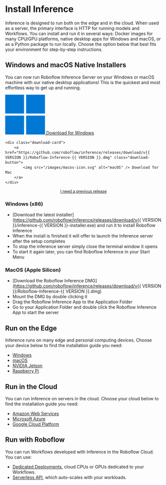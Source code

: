 # Install Inference

Inference is designed to run both on the edge and in the cloud. When used as a server, the primary interface is HTTP for running models and Workflows. You can install and run it in several ways: Docker images for many CPU/GPU platforms, native desktop apps for Windows and macOS, or as a Python package to run locally. Choose the option below that best fits your environment for step-by-step instructions.


<h2 id="native">Windows and macOS Native Installers</h2>

You can now run Roboflow Inference Server on your Windows or macOS machine with our native desktop applications! This is the quickest and most effortless way to get up and running.

<div class="download-container">
    <div class="download-card">
        <a href="https://github.com/roboflow/inference/releases/download/v{{ VERSION }}/inference-{{ VERSION }}-installer.exe" class="download-button">
            <img src="/images/windows-icon.svg" alt="Windows" /> Download for Windows
        </a>
    </div>
    
    <div class="download-card">
        <a href="https://github.com/roboflow/inference/releases/download/v{{ VERSION }}/Roboflow-Inference-{{ VERSION }}.dmg" class="download-button">
            <img src="/images/macos-icon.svg" alt="macOS" /> Download for Mac
        </a>
    </div>
</div>

<p style="text-align: center; font-size: 0.9em; margin-top: 0.5rem;">
    <a href="https://github.com/roboflow/inference/releases" >I need a previous release</a>
</p>

### Windows (x86)
 - [Download the latest installer](https://github.com/roboflow/inference/releases/download/v{{ VERSION }}/inference-{{ VERSION }}-installer.exe) and run it to install Roboflow Inference
 - When the install is finished it will offer to launch the Inference server after the setup completes
 - To stop the inference server simply close the terminal window it opens
 - To start it again later, you can find Roboflow Inference in your Start Menu

### MacOS (Apple Silicon)
 - [Download the Roboflow Inference DMG](https://github.com/roboflow/inference/releases/download/v{{ VERSION }}/Roboflow-Inference-{{ VERSION }}.dmg) 
 - Mount the DMG by double clicking it
 - Drag the Roboflow Inference App to the Application Folder
 - Go to your Application Folder and double click the Roboflow Inference App to start the server


## Run on the Edge

Inference runs on many edge and personal computing devices. Choose your device below to find the installation guide you need:

- [Windows](install/windows.md)
- [macOS](install/mac.md)
- [NVIDIA Jetson](install/jetson.md)
- [Raspberry Pi](install/jetson.md)

## Run in the Cloud

You can run Inference on servers in the cloud. Choose your cloud below to find the installation guide you need:

- [Amazon Web Services](install/cloud/aws.md)
- [Microsoft Azure](install/cloud/azure.md)
- [Google Cloud Platform](install/cloud/gcp.md)

## Run with Roboflow

You can run Workflows developed with Inference in the Roboflow Cloud. You can use:

- [Dedicated Deployments](https://docs.roboflow.com/deploy/dedicated-deployments), cloud CPUs or GPUs dedicated to your Workflows.
- [Serverless API](https://docs.roboflow.com/deploy/serverless), which auto-scales with your workloads.